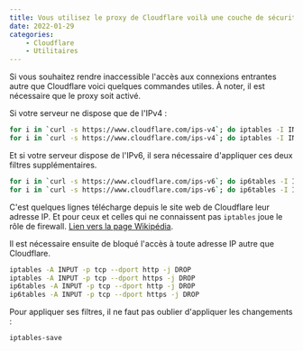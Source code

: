 ```yaml
---
title: Vous utilisez le proxy de Cloudflare voilà une couche de sécurité supplémentaire.
date: 2022-01-29
categories:
    - Cloudflare
    - Utilitaires
---
```


Si vous souhaitez rendre inaccessible l'accès aux connexions entrantes autre que Cloudflare voici quelques commandes utiles. À noter, il est nécessaire que le proxy soit activé.

Si votre serveur ne dispose que de l'IPv4 :

```bash
for i in `curl -s https://www.cloudflare.com/ips-v4`; do iptables -I INPUT -p tcp -s $i --dport http -j ACCEPT; done
for i in `curl -s https://www.cloudflare.com/ips-v4`; do iptables -I INPUT -p tcp -s $i --dport https -j ACCEPT; done
```

Et si votre serveur dispose de l'IPv6, il sera nécessaire d'appliquer ces deux filtres supplémentaires.
```bash
for i in `curl -s https://www.cloudflare.com/ips-v6`; do ip6tables -I INPUT -p tcp -s $i --dport http -j ACCEPT; done
for i in `curl -s https://www.cloudflare.com/ips-v6`; do ip6tables -I INPUT -p tcp -s $i --dport https -j ACCEPT; done
```

C'est quelques lignes télécharge depuis le site web de Cloudflare leur adresse IP. Et pour ceux et celles qui ne connaissent pas `iptables` joue le rôle de firewall. [Lien vers la page Wikipédia](https://fr.wikipedia.org/wiki/Iptables).

Il est nécessaire ensuite de bloqué l'accès à toute adresse IP autre que Cloudflare.
```bash
iptables -A INPUT -p tcp --dport http -j DROP
iptables -A INPUT -p tcp --dport https -j DROP
ip6tables -A INPUT -p tcp --dport http -j DROP
ip6tables -A INPUT -p tcp --dport https -j DROP
```

Pour appliquer ses filtres, il ne faut pas oublier d'appliquer les changements :
```bash
iptables-save
```